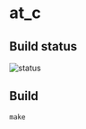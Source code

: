 # at_c

<!-- Solutions to problems listed on AtCoder. -->


## Build status

![status](https://github.com/nryotaro/at_c/workflows/Tests/badge.svg)

## Build

    make
<!--
## Coverage

[coverage](https://kenkoooo.com/atcoder/#/table/nryotaro)
-->
